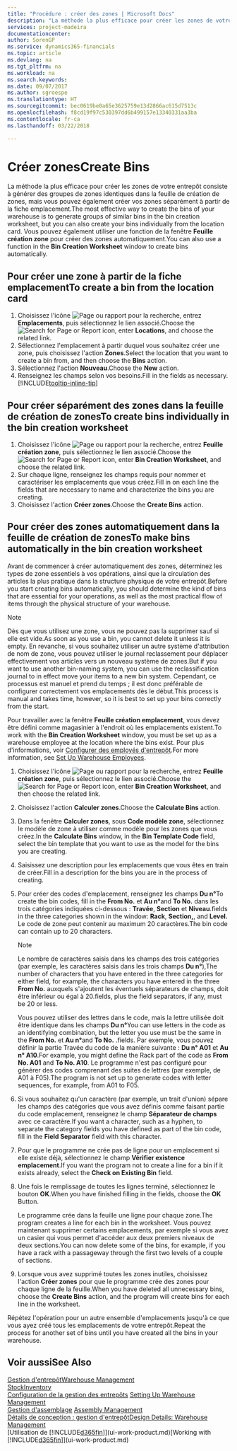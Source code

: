 ```yaml
---
title: "Procédure : créer des zones | Microsoft Docs"
description: "La méthode la plus efficace pour créer les zones de votre entrepôt consiste à générer des groupes de zones identiques dans la feuille de création de zones, mais vous pouvez également créer vos zones séparément."
services: project-madeira
documentationcenter: 
author: SorenGP
ms.service: dynamics365-financials
ms.topic: article
ms.devlang: na
ms.tgt_pltfrm: na
ms.workload: na
ms.search.keywords: 
ms.date: 09/07/2017
ms.author: sgroespe
ms.translationtype: HT
ms.sourcegitcommit: bec0619be0a65e3625759e13d2866ac615d7513c
ms.openlocfilehash: f8cd19f97c530397dd6b499157e13340331aa3ba
ms.contentlocale: fr-ca
ms.lasthandoff: 03/22/2018

---
```

# <a name="create-bins"></a><span data-ttu-id="f3409-103">Créer zones</span><span class="sxs-lookup"><span data-stu-id="f3409-103">Create Bins</span></span>
<span data-ttu-id="f3409-104">La méthode la plus efficace pour créer les zones de votre entrepôt consiste à générer des groupes de zones identiques dans la feuille de création de zones, mais vous pouvez également créer vos zones séparément à partir de la fiche emplacement.</span><span class="sxs-lookup"><span data-stu-id="f3409-104">The most effective way to create the bins of your warehouse is to generate groups of similar bins in the bin creation worksheet, but you can also create your bins individually from the location card.</span></span> <span data-ttu-id="f3409-105">Vous pouvez également utiliser une fonction de la fenêtre **Feuille création zone** pour créer des zones automatiquement.</span><span class="sxs-lookup"><span data-stu-id="f3409-105">You can also use a function in the **Bin Creation Worksheet** window to create bins automatically.</span></span>  

## <a name="to-create-a-bin-from-the-location-card"></a><span data-ttu-id="f3409-106">Pour créer une zone à partir de la fiche emplacement</span><span class="sxs-lookup"><span data-stu-id="f3409-106">To create a bin from the location card</span></span>  
1.  <span data-ttu-id="f3409-107">Choisissez l'icône ![Page ou rapport pour la recherche](media/ui-search/search_small.png "icône Page ou rapport pour la recherche"), entrez **Emplacements**, puis sélectionnez le lien associé.</span><span class="sxs-lookup"><span data-stu-id="f3409-107">Choose the ![Search for Page or Report](media/ui-search/search_small.png "Search for Page or Report icon") icon, enter **Locations**, and choose the related link.</span></span>  
2.  <span data-ttu-id="f3409-108">Sélectionnez l'emplacement à partir duquel vous souhaitez créer une zone, puis choisissez l'action **Zones**.</span><span class="sxs-lookup"><span data-stu-id="f3409-108">Select the location that you want to create a bin from, and then choose the **Bins** action.</span></span>  
3. <span data-ttu-id="f3409-109">Sélectionnez l'action **Nouveau**.</span><span class="sxs-lookup"><span data-stu-id="f3409-109">Choose the **New** action.</span></span>
4. <span data-ttu-id="f3409-110">Renseignez les champs selon vos besoins.</span><span class="sxs-lookup"><span data-stu-id="f3409-110">Fill in the fields as necessary.</span></span> [!INCLUDE[tooltip-inline-tip](includes/tooltip-inline-tip_md.md)]  

## <a name="to-create-bins-individually-in-the-bin-creation-worksheet"></a><span data-ttu-id="f3409-111">Pour créer séparément des zones dans la feuille de création de zones</span><span class="sxs-lookup"><span data-stu-id="f3409-111">To create bins individually in the bin creation worksheet</span></span>  
1.  <span data-ttu-id="f3409-112">Choisissez l'icône ![Page ou rapport pour la recherche](media/ui-search/search_small.png "icône Page ou rapport pour la recherche"), entrez **Feuille création zone**, puis sélectionnez le lien associé.</span><span class="sxs-lookup"><span data-stu-id="f3409-112">Choose the ![Search for Page or Report](media/ui-search/search_small.png "Search for Page or Report icon") icon, enter **Bin Creation Worksheet**, and choose the related link.</span></span>  
2.  <span data-ttu-id="f3409-113">Sur chaque ligne, renseignez les champs requis pour nommer et caractériser les emplacements que vous créez.</span><span class="sxs-lookup"><span data-stu-id="f3409-113">Fill in on each line the fields that are necessary to name and characterize the bins you are creating.</span></span>  
3.  <span data-ttu-id="f3409-114">Choisissez l'action **Créer zones**.</span><span class="sxs-lookup"><span data-stu-id="f3409-114">Choose the **Create Bins** action.</span></span>  

## <a name="to-make-bins-automatically-in-the-bin-creation-worksheet"></a><span data-ttu-id="f3409-115">Pour créer des zones automatiquement dans la feuille de création de zones</span><span class="sxs-lookup"><span data-stu-id="f3409-115">To make bins automatically in the bin creation worksheet</span></span>  
<span data-ttu-id="f3409-116">Avant de commencer à créer automatiquement des zones, déterminez les types de zone essentiels à vos opérations, ainsi que la circulation des articles la plus pratique dans la structure physique de votre entrepôt.</span><span class="sxs-lookup"><span data-stu-id="f3409-116">Before you start creating bins automatically, you should determine the kind of bins that are essential for your operations, as well as the most practical flow of items through the physical structure of your warehouse.</span></span>  

> [!NOTE]  
>  <span data-ttu-id="f3409-117">Dès que vous utilisez une zone, vous ne pouvez pas la supprimer sauf si elle est vide.</span><span class="sxs-lookup"><span data-stu-id="f3409-117">As soon as you use a bin, you cannot delete it unless it is empty.</span></span> <span data-ttu-id="f3409-118">En revanche, si vous souhaitez utiliser un autre système d'attribution de nom de zone, vous pouvez utiliser le journal reclassement pour déplacer effectivement vos articles vers un nouveau système de zones.</span><span class="sxs-lookup"><span data-stu-id="f3409-118">But if you want to use another bin-naming system, you can use the reclassification journal to in effect move your items to a new bin system.</span></span> <span data-ttu-id="f3409-119">Cependant, ce processus est manuel et prend du temps ; il est donc préférable de configurer correctement vos emplacements dès le début.</span><span class="sxs-lookup"><span data-stu-id="f3409-119">This process is manual and takes time, however, so it is best to set up your bins correctly from the start.</span></span>  

<span data-ttu-id="f3409-120">Pour travailler avec la fenêtre **Feuille création emplacement**, vous devez être défini comme magasinier à l'endroit où les emplacements existent.</span><span class="sxs-lookup"><span data-stu-id="f3409-120">To work with the **Bin Creation Worksheet** window, you must be set up as a warehouse employee at the location where the bins exist.</span></span> <span data-ttu-id="f3409-121">Pour plus d'informations, voir [Configurer des employés d'entrepôt](warehouse-how-to-set-up-warehouse-employees.md).</span><span class="sxs-lookup"><span data-stu-id="f3409-121">For more information, see [Set Up Warehouse Employees](warehouse-how-to-set-up-warehouse-employees.md).</span></span>    

1.  <span data-ttu-id="f3409-122">Choisissez l'icône ![Page ou rapport pour la recherche](media/ui-search/search_small.png "icône Page ou rapport pour la recherche"), entrez **Feuille création zone**, puis sélectionnez le lien associé.</span><span class="sxs-lookup"><span data-stu-id="f3409-122">Choose the ![Search for Page or Report](media/ui-search/search_small.png "Search for Page or Report icon") icon, enter **Bin Creation Worksheet**, and then choose the related link.</span></span>  
2.  <span data-ttu-id="f3409-123">Choisissez l'action **Calculer zones**.</span><span class="sxs-lookup"><span data-stu-id="f3409-123">Choose the **Calculate Bins** action.</span></span>
3. <span data-ttu-id="f3409-124">Dans la fenêtre **Calculer zones**, sous **Code modèle zone**, sélectionnez le modèle de zone à utiliser comme modèle pour les zones que vous créez.</span><span class="sxs-lookup"><span data-stu-id="f3409-124">In the **Calculate Bins** window, in the **Bin Template Code** field, select the bin template that you want to use as the model for the bins you are creating.</span></span>
4.  <span data-ttu-id="f3409-125">Saisissez une description pour les emplacements que vous êtes en train de créer.</span><span class="sxs-lookup"><span data-stu-id="f3409-125">Fill in a description for the bins you are in the process of creating.</span></span>  
5.  <span data-ttu-id="f3409-126">Pour créer des codes d'emplacement, renseignez les champs **Du n°**</span><span class="sxs-lookup"><span data-stu-id="f3409-126">To create the bin codes, fill in the **From No.**</span></span> <span data-ttu-id="f3409-127">et **Au n°**</span><span class="sxs-lookup"><span data-stu-id="f3409-127">and **To No.**</span></span> <span data-ttu-id="f3409-128">dans les trois catégories indiquées ci\-dessous : **Travée**, **Section** et **Niveau**.</span><span class="sxs-lookup"><span data-stu-id="f3409-128">fields in the three categories shown in the window: **Rack**, **Section,**, and **Level.**</span></span> <span data-ttu-id="f3409-129">Le code de zone peut contenir au maximum 20 caractères.</span><span class="sxs-lookup"><span data-stu-id="f3409-129">The bin code can contain up to 20 characters.</span></span>  

    > [!NOTE]  
    >  <span data-ttu-id="f3409-130">Le nombre de caractères saisis dans les champs des trois catégories \(par exemple, les caractères saisis dans les trois champs **Du n°**\),</span><span class="sxs-lookup"><span data-stu-id="f3409-130">The number of characters that you have entered in the three categories for either field, for example, the characters you have entered in the three **From No.**</span></span> <span data-ttu-id="f3409-131">auxquels s'ajoutent les éventuels séparateurs de champs, doit être inférieur ou égal à 20.</span><span class="sxs-lookup"><span data-stu-id="f3409-131">fields, plus the field separators, if any, must be 20 or less.</span></span>  

     <span data-ttu-id="f3409-132">Vous pouvez utiliser des lettres dans le code, mais la lettre utilisée doit être identique dans les champs **Du n°**</span><span class="sxs-lookup"><span data-stu-id="f3409-132">You can use letters in the code as an identifying combination, but the letter you use must be the same in the **From No.**</span></span> <span data-ttu-id="f3409-133">et **Au n°**</span><span class="sxs-lookup"><span data-stu-id="f3409-133">and **To No.**</span></span> <span data-ttu-id="f3409-134">.</span><span class="sxs-lookup"><span data-stu-id="f3409-134">fields.</span></span> <span data-ttu-id="f3409-135">Par exemple, vous pouvez définir la partie Travée du code de la manière suivante : **Du n° A01** et **Au n° A10**.</span><span class="sxs-lookup"><span data-stu-id="f3409-135">For example, you might define the Rack part of the code as **From No. A01** and **To No. A10**.</span></span> <span data-ttu-id="f3409-136">Le programme n'est pas configuré pour générer des codes comprenant des suites de lettres (par exemple, de A01 à F05).</span><span class="sxs-lookup"><span data-stu-id="f3409-136">The program is not set up to generate codes with letter sequences, for example, from A01 to F05.</span></span>  

6.  <span data-ttu-id="f3409-137">Si vous souhaitez qu'un caractère (par exemple, un trait d'union) sépare les champs des catégories que vous avez définis comme faisant partie du code emplacement, renseignez le champ **Séparateur de champs** avec ce caractère.</span><span class="sxs-lookup"><span data-stu-id="f3409-137">If you want a character, such as a hyphen, to separate the category fields you have defined as part of the bin code, fill in the **Field Separator** field with this character.</span></span>  
7.  <span data-ttu-id="f3409-138">Pour que le programme ne crée pas de ligne pour un emplacement si elle existe déjà, sélectionnez le champ **Vérifier existence emplacement**.</span><span class="sxs-lookup"><span data-stu-id="f3409-138">If you want the program not to create a line for a bin if it exists already, select the **Check on Existing Bin** field.</span></span>  
8. <span data-ttu-id="f3409-139">Une fois le remplissage de toutes les lignes terminé, sélectionnez le bouton **OK**.</span><span class="sxs-lookup"><span data-stu-id="f3409-139">When you have finished filling in the fields, choose the **OK** Button.</span></span>

    <span data-ttu-id="f3409-140">Le programme crée dans la feuille une ligne pour chaque zone.</span><span class="sxs-lookup"><span data-stu-id="f3409-140">The program creates a line for each bin in the worksheet.</span></span> <span data-ttu-id="f3409-141">Vous pouvez maintenant supprimer certains emplacements, par exemple si vous avez un casier qui vous permet d'accéder aux deux premiers niveaux de deux sections.</span><span class="sxs-lookup"><span data-stu-id="f3409-141">You can now delete some of the bins, for example, if you have a rack with a passageway through the first two levels of a couple of sections.</span></span>  

9. <span data-ttu-id="f3409-142">Lorsque vous avez supprimé toutes les zones inutiles, choisissez l'action **Créer zones** pour que le programme crée des zones pour chaque ligne de la feuille.</span><span class="sxs-lookup"><span data-stu-id="f3409-142">When you have deleted all unnecessary bins, choose the **Create Bins** action, and the program will create bins for each line in the worksheet.</span></span>  

<span data-ttu-id="f3409-143">Répétez l'opération pour un autre ensemble d'emplacements jusqu'à ce que vous ayez créé tous les emplacements de votre entrepôt.</span><span class="sxs-lookup"><span data-stu-id="f3409-143">Repeat the process for another set of bins until you have created all the bins in your warehouse.</span></span>  

## <a name="see-also"></a><span data-ttu-id="f3409-144">Voir aussi</span><span class="sxs-lookup"><span data-stu-id="f3409-144">See Also</span></span>  
[<span data-ttu-id="f3409-145">Gestion d'entrepôt</span><span class="sxs-lookup"><span data-stu-id="f3409-145">Warehouse Management</span></span>](warehouse-manage-warehouse.md)  
[<span data-ttu-id="f3409-146">Stock</span><span class="sxs-lookup"><span data-stu-id="f3409-146">Inventory</span></span>](inventory-manage-inventory.md)  
<span data-ttu-id="f3409-147">[Configuration de la gestion des entrepôts](warehouse-setup-warehouse.md)   </span><span class="sxs-lookup"><span data-stu-id="f3409-147">[Setting Up Warehouse Management](warehouse-setup-warehouse.md)   </span></span>  
<span data-ttu-id="f3409-148">[Gestion d'assemblage](assembly-assemble-items.md)  </span><span class="sxs-lookup"><span data-stu-id="f3409-148">[Assembly Management](assembly-assemble-items.md)  </span></span>  
[<span data-ttu-id="f3409-149">Détails de conception : gestion d'entrepôt</span><span class="sxs-lookup"><span data-stu-id="f3409-149">Design Details: Warehouse Management</span></span>](design-details-warehouse-management.md)  
<span data-ttu-id="f3409-150">[Utilisation de [!INCLUDE[d365fin](includes/d365fin_md.md)]](ui-work-product.md)</span><span class="sxs-lookup"><span data-stu-id="f3409-150">[Working with [!INCLUDE[d365fin](includes/d365fin_md.md)]](ui-work-product.md)</span></span>

